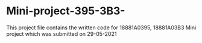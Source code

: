 # Mini-project-395-3B3-
This project file contains the written code for 18881A0395, 18881A03B3 Mini project which was submitted on 29-05-2021
